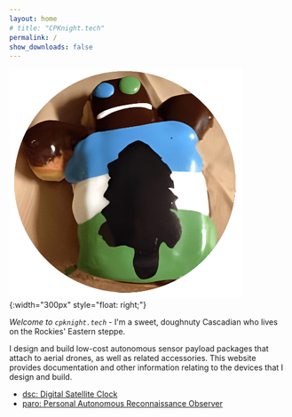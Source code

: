```yaml
---
layout: home
# title: "CPKnight.tech"
permalink: /
show_downloads: false
---
```


![cpknight.tech logo](/logo-cpknight-website.png){:width="300px" style="float: right;"}

*Welcome to `cpknight.tech`* - I'm a sweet, doughnuty Cascadian who lives on the Rockies' Eastern steppe. 

I design and build low-cost autonomous sensor payload packages that attach to aerial drones, as well as related accessories. This website provides documentation and other information relating to the devices that I design and build.

- [dsc: Digital Satellite Clock](digital-satellite-clock/)
- [paro: Personal Autonomous Reconnaissance Observer](https://github.com/cpknight/Paro)

